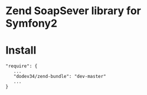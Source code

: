 Zend SoapSever library for Symfony2
==============

Install
==============
```
"require": {
   ...
   "dodev34/zend-bundle": "dev-master"
   ...
}
